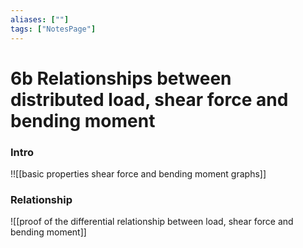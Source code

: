 ```yaml
---
aliases: [""]
tags: ["NotesPage"]
---
```


# 6b Relationships between distributed load, shear force and bending moment
### Intro

!![[basic properties shear force and bending moment graphs]]

### Relationship

![[proof of the differential relationship between load, shear force and bending moment]]
